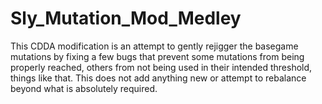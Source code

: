 # Sly_Mutation_Mod_Medley
This CDDA modification is an attempt to gently rejigger the basegame mutations by fixing a few bugs that prevent some mutations from being properly reached, others from not being used in their intended threshold, things like that.  This does not add anything new or attempt to rebalance beyond what is absolutely required.
